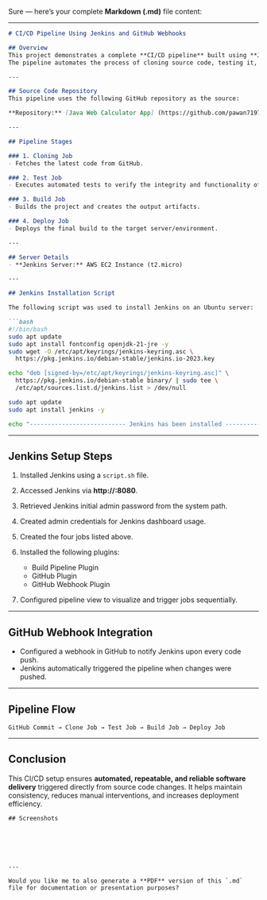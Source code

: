 Sure — here’s your complete **Markdown (.md)** file content:

---

````markdown
# CI/CD Pipeline Using Jenkins and GitHub Webhooks

## Overview
This project demonstrates a complete **CI/CD pipeline** built using **Jenkins**.  
The pipeline automates the process of cloning source code, testing it, building it into deployable artifacts, and finally deploying it to the target environment.

---

## Source Code Repository
This pipeline uses the following GitHub repository as the source:

**Repository:** [Java Web Calculator App] (https://github.com/pawan7197/Java-Web-Calculator-App.git)

---

## Pipeline Stages

### 1. Cloning Job
- Fetches the latest code from GitHub.

### 2. Test Job
- Executes automated tests to verify the integrity and functionality of the code.

### 3. Build Job
- Builds the project and creates the output artifacts.

### 4. Deploy Job
- Deploys the final build to the target server/environment.

---

## Server Details
- **Jenkins Server:** AWS EC2 Instance (t2.micro)

---

## Jenkins Installation Script

The following script was used to install Jenkins on an Ubuntu server:

```bash
#!/bin/bash
sudo apt update
sudo apt install fontconfig openjdk-21-jre -y
sudo wget -O /etc/apt/keyrings/jenkins-keyring.asc \
  https://pkg.jenkins.io/debian-stable/jenkins.io-2023.key

echo "deb [signed-by=/etc/apt/keyrings/jenkins-keyring.asc]" \
  https://pkg.jenkins.io/debian-stable binary/ | sudo tee \
  /etc/apt/sources.list.d/jenkins.list > /dev/null

sudo apt update
sudo apt install jenkins -y

echo "--------------------------- Jenkins has been installed ------------------------"
````

---

## Jenkins Setup Steps

1. Installed Jenkins using a `script.sh` file.
2. Accessed Jenkins via **http://<server-ip>:8080**.
3. Retrieved Jenkins initial admin password from the system path.
4. Created admin credentials for Jenkins dashboard usage.
5. Created the four jobs listed above.
6. Installed the following plugins:

   * Build Pipeline Plugin
   * GitHub Plugin
   * GitHub Webhook Plugin
7. Configured pipeline view to visualize and trigger jobs sequentially.

---

## GitHub Webhook Integration

* Configured a webhook in GitHub to notify Jenkins upon every code push.
* Jenkins automatically triggered the pipeline when changes were pushed.

---

## Pipeline Flow

```
GitHub Commit → Clone Job → Test Job → Build Job → Deploy Job
```

---

## Conclusion

This CI/CD setup ensures **automated, repeatable, and reliable software delivery** triggered directly from source code changes.
It helps maintain consistency, reduces manual interventions, and increases deployment efficiency.

```
## Screenshots






---

Would you like me to also generate a **PDF** version of this `.md` file for documentation or presentation purposes?
```
